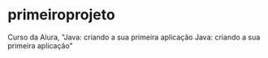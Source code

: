 # primeiroprojeto
Curso da Alura, "Java: criando a sua primeira aplicação Java: criando a sua primeira aplicação"
